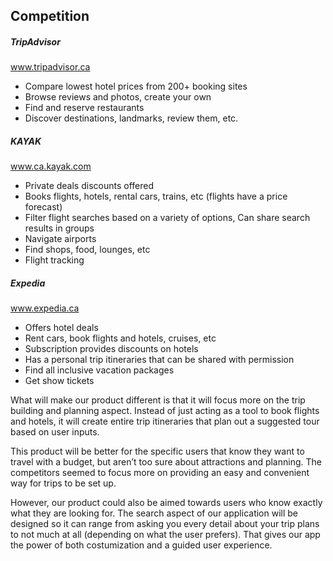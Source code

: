 ## Competition
 
##### TripAdvisor
www.tripadvisor.ca
- Compare lowest hotel prices from 200+ booking sites
- Browse reviews and photos, create your own
- Find and reserve restaurants
- Discover destinations, landmarks, review them, etc.
 
##### KAYAK
www.ca.kayak.com
- Private deals discounts offered
- Books flights, hotels, rental cars, trains, etc (flights have a price forecast)
- Filter flight searches based on a variety of options, Can share search results in groups
- Navigate airports
- Find shops, food, lounges, etc
- Flight tracking
 
##### Expedia
www.expedia.ca
- Offers hotel deals
- Rent cars, book flights and hotels, cruises, etc
- Subscription provides discounts on hotels
- Has a personal trip itineraries that can be shared with permission
- Find all inclusive vacation packages
- Get show tickets
 


What will make our product different is that it will focus more on the trip building and planning aspect. Instead of just acting as a tool to book flights and hotels, it will create entire trip itineraries that plan out a suggested tour based on user inputs.

This product will be better for the specific users that know they want to travel with a budget, but aren’t too sure about attractions and planning. The competitors seemed to focus more on providing an easy and convenient way for trips to be set up.

However, our product could also be aimed towards users who know exactly what they are looking for. The search aspect of our application will be designed so it can range from asking you every detail about your trip plans to not much at all (depending on what the user prefers). That gives our app the power of both costumization and a guided user experience. 
